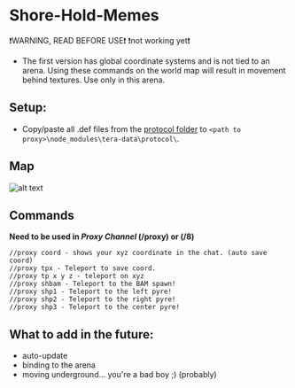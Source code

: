 # Shore-Hold-Memes
❗WARNING, READ BEFORE USE❗ 
❗not working yet❗
  - The first version has global coordinate systems and is not tied to an arena. Using these commands on the world map will result in movement behind textures. Use only in this arena.

## Setup:
- Copy/paste all .def files from the [protocol folder](https://github.com/PinguinRei/Shore-Hold-Memes/tree/master/defs) to `<path to proxy>\node_modules\tera-data\protocol\`.

## Map
![alt text](https://raw.githubusercontent.com/PinguinRei/Shore-Hold-Memes/master/map/guide.jpg)

## Commands
**Need to be used in _Proxy Channel_ (/proxy) or (/8)**
```
//proxy coord - shows your xyz coordinate in the chat. (auto save coord)
//proxy tpx - Teleport to save coord.
//proxy tp x y z - teleport on xyz
//proxy shbam - Teleport to the BAM spawn!
//proxy shp1 - Teleport to the left pyre!
//proxy shp2 - Teleport to the right pyre!
//proxy shp3 - Teleport to the center pyre!
```

## What to add in the future:
  - auto-update
  - binding to the arena
  - moving underground... you're a bad boy ;) (probably)
